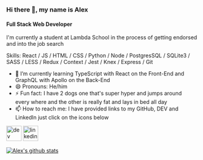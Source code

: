 ### Hi there 👋, my name is Alex

#### Full Stack Web Developer

I'm currently a student at Lambda School in the process of getting endorsed and into the job search

Skills: React / JS / HTML / CSS / Python / Node / PostgresSQL / SQLite3 / SASS / LESS / Redux / Context / Jest / Knex / Express / Git

- 🌱 I’m currently learning TypeScript with React on the Front-End and GraphQL with Apollo on the Back-End
- 😄 Pronouns: He/him
- ⚡ Fun fact: I have 2 dogs one that's super hyper and jumps around every where and the other is really fat and lays in bed all day
- 📫 How to reach me: I have provided links to my GitHub, DEV and LinkedIn just click on the icons below

[<img src='https://cdn.jsdelivr.net/npm/simple-icons@3.0.1/icons/dev-dot-to.svg' alt='dev' height='40'>](https://dev.to/alexm1234)
[<img src='https://cdn.jsdelivr.net/npm/simple-icons@3.0.1/icons/linkedin.svg' alt='linkedin' height='40'>](https://www.linkedin.com/in/alex-martinez-44765b1a1/)

[![Alex's github stats](https://github-readme-stats.alexm1234.vercel.app/api?username=AlexandroM1234&theme=prussian&hide=stars)](https://github.com/anuraghazra/github-readme-stats)
